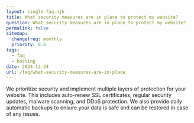 ```yaml
---
layout: single-faq.njk
title: What security measures are in place to protect my website?
question: What security measures are in place to protect my website?
permalink: false
sitemap:
  changefreq: monthly
  priority: 0.6
tags:
  - faq
  - hosting
date: 2024-12-24
url: /faq/what-security-measures-are-in-place
---
```


We prioritize security and implement multiple layers of protection for your website. This includes auto-renew SSL certificates, regular security updates, malware scanning, and DDoS protection. We also provide daily automatic backups to ensure your data is safe and can be restored in case of any issues.
